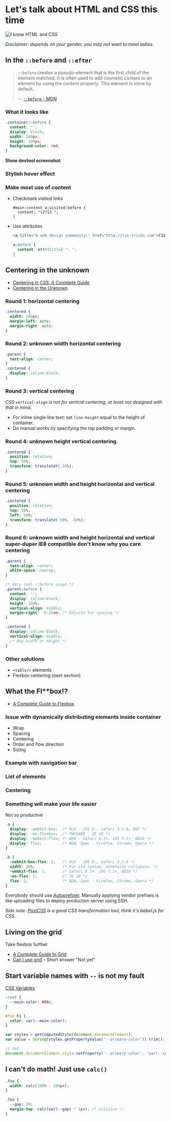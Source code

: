 # Let's talk about HTML and CSS this time

![I know HTML and CSS](http://www.dailyblogtips.com/wp-content/uploads/html-css-tshirt.jpg)

_Disclaimer: depends on your gender, you may not want to meet ladies._

## In the `::before` and `::after`

> `::before` creates a pseudo-element that is the first child of the element matched. It is often used to add cosmetic content to an element by using the content property. This element is inline by default.
>
> -- [`::before` - MDN](https://developer.mozilla.org/en-US/docs/Web/CSS/::before)

### What it looks like

```css
.container::before {
  content: '';
  display: block;
  width: 100px;
  height: 100px;
  background-color: red;
}
```

**Show devtool screenshot**

### Stylish hover effect

### Make most use of content

- Checkmark visited links

    ```
    #main-content a:visited:before {
      content: "\2713 ";
    }
    ```

- Use attributes

    ```html
    <a title="A web design community." href="http://css-tricks.com">CSS-Tricks</a>
    ```

    ```css
    a:before {
      content: attr(title) ": ";
    }
    ```

## Centering in the unknown

- [Centering in CSS: A Complete Guide](https://css-tricks.com/centering-css-complete-guide/)
- [Centering in the Unknown](https://css-tricks.com/centering-in-the-unknown/)

### Round 1: horizontal centering

```css
.centered {
  width: 100px;
  margin-left: auto;
  margin-right: auto;
}
```

### Round 2: unknown width horizontal centering

```css
.parent {
  text-align: center;
}
.centered {
  display: inline-block;
}
```

### Round 3: vertical centering

_CSS `vertical-align` is not for vertical centering, at least not designed with that in mind._

- For inline single line text: set `line-height` equal to the height of container.
- Do manual works by specifying the top padding or margin.

### Round 4: unknown height vertical centering

```css
.centered {
  position: relative;
  top: 50%;
  transform: translateY(-50%);
}
```

### Round 5: unknown width and height horizontal and vertical centering

```css
.centered {
  position: relative;
  top: 50%;
  left: 50%;
  transform: translate(-50%, -50%);
}
```

### Round 6: unknown width and height horizontal and vertical super-duper IE8 compatible don't know why you care centering

```css
.parent {
  text-align: center;
  white-space: nowrap;
}

/* Very cool ::before usage */
.parent:before {
  content: '';
  display: inline-block;
  height: 100%;
  vertical-align: middle;
  margin-right: -0.25em; /* Adjusts for spacing */
}

.centered {
  display: inline-block;
  vertical-align: middle;
  /* Any width or height */
}
```

### Other solutions

- `<table/>` elements
- Flexbox centering (next section)

## What the Fl**box!?

- [A Complete Guide to Flexbox](https://css-tricks.com/snippets/css/a-guide-to-flexbox/)

### Issue with dynamically distributing elements inside container

- Wrap
- Spacing
- Centering
- Order and flow direction
- Sizing

### Example with navigation bar

### List of elements

### Centering

### Something will make your life easier

Not so productive

```css
.a {
  display: -webkit-box;  /* OLD - iOS 6-, Safari 3.1-6, BB7 */
  display: -ms-flexbox;  /* TWEENER - IE 10 */
  display: -webkit-flex; /* NEW - Safari 6.1+. iOS 7.1+, BB10 */
  display: flex;         /* NEW, Spec - Firefox, Chrome, Opera */
}

.b {
  -webkit-box-flex: 1;   /* OLD - iOS 6-, Safari 3.1-6 */
  width: 20%;            /* For old syntax, otherwise collapses. */
  -webkit-flex: 1;       /* Safari 6.1+. iOS 7.1+, BB10 */
  -ms-flex: 1;           /* IE 10 */
  flex: 1;               /* NEW, Spec - Firefox, Chrome, Opera */
}
```

Everybody should use [Autoprefixer](https://github.com/postcss/autoprefixer). Manually applying vendor prefixes is like uploading files to deploy production server using SSH.

_Side note: [PostCSS](https://github.com/postcss/postcss) is a great CSS transformation tool, think it's babel.js for CSS._

## Living on the grid

Take flexbox further

- [A Complete Guide to Grid](https://css-tricks.com/snippets/css/complete-guide-grid/)
- [Can I use grid](http://caniuse.com/#search=grid) - Short answer "Not yet"

## Start variable names with `--` is not my fault

[CSS Variables](https://developers.google.com/web/updates/2016/02/css-variables-why-should-you-care?hl=en)

```css
:root {
  --main-color: #06c;
}

#foo h1 {
  color: var(--main-color);
}
```

```js
var styles = getComputedStyle(document.documentElement);
var value = String(styles.getPropertyValue('--primary-color')).trim();

// Set
document.documentElement.style.setProperty('--primary-color', 'var(--secondary-color)');
```

## I can't do math! Just use `calc()`

```css
.foo {
  width: calc(100% - 100px);
}
```

```css
.foo {
  --gap: 20;
  margin-top: calc(var(--gap) * 1px); /* niiiiice */
}
```
